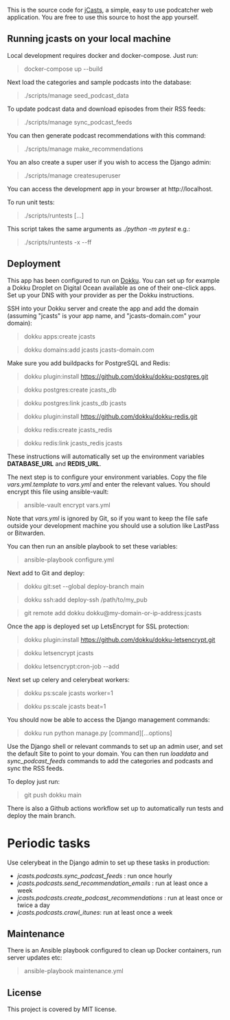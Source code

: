 This is the source code for [jCasts](https://jcasts.io), a simple, easy to use podcatcher web application. You are free to use this source to host the app yourself.

## Running jcasts on your local machine

Local development requires docker and docker-compose. Just run:

> docker-compose up --build

Next load the categories and sample podcasts into the database:

> ./scripts/manage seed_podcast_data

To update podcast data and download episodes from their RSS feeds:

> ./scripts/manage sync_podcast_feeds 

You can then generate podcast recommendations with this command:

> ./scripts/manage make_recommendations

You an also create a super user if you wish to access the Django admin:

> ./scripts/manage createsuperuser

You can access the development app in your browser at http://localhost.

To run unit tests:

> ./scripts/runtests [...]

This script takes the same arguments as _./python -m pytest_ e.g.:

> ./scripts/runtests -x --ff

## Deployment

This app has been configured to run on [Dokku](https://github.com/dokku/dokku). You can set up for example a Dokku Droplet on Digital Ocean available as one of their one-click apps. Set up your DNS with your provider as per the Dokku instructions.

SSH into your Dokku server and create the app and add the domain (assuming "jcasts" is your app name, and "jcasts-domain.com" your domain):

> dokku apps:create jcasts

> dokku domains:add jcasts jcasts-domain.com

Make sure you add buildpacks for PostgreSQL and Redis:

> dokku plugin:install https://github.com/dokku/dokku-postgres.git

> dokku postgres:create jcasts_db

> dokku postgres:link jcasts_db jcasts

> dokku plugin:install https://github.com/dokku/dokku-redis.git

> dokku redis:create jcasts_redis

> dokku redis:link jcasts_redis jcasts

These instructions will automatically set up the environment variables **DATABASE_URL** and **REDIS_URL**.

The next step is to configure your environment variables. Copy the file _vars.yml.template_ to _vars.yml_ and enter the relevant values. You should encrypt this file using ansible-vault:

> ansible-vault encrypt vars.yml

Note that _vars.yml_ is ignored by Git, so if you want to keep the file safe outside your development machine you should use a solution like LastPass or Bitwarden.

You can then run an ansible playbook to set these variables:

> ansible-playbook configure.yml

Next add to Git and deploy:

> dokku git:set --global deploy-branch main

> dokku ssh:add deploy-ssh /path/to/my_pub

> git remote add dokku dokku@my-domain-or-ip-address:jcasts

Once the app is deployed set up LetsEncrypt for SSL protection:

> dokku plugin:install https://github.com/dokku/dokku-letsencrypt.git

> dokku letsencrypt jcasts

> dokku letsencrypt:cron-job --add

Next set up celery and celerybeat workers:

> dokku ps:scale jcasts worker=1

> dokku ps:scale jcasts beat=1

You should now be able to access the Django management commands:

> dokku run python manage.py [command][...options]

Use the Django shell or relevant commands to set up an admin user, and set the default Site to point to your domain. You can then run _loaddata_ and _sync_podcast_feeds_ commands to add the categories and podcasts and sync the RSS feeds.

To deploy just run:

> git push dokku main

There is also a Github actions workflow set up to automatically run tests and deploy the main branch.

# Periodic tasks

Use celerybeat in the Django admin to set up these tasks in production:

* _jcasts.podcasts.sync_podcast_feeds_ : run once hourly
* _jcasts.podcasts.send_recommendation_emails_ : run at least once a week
* _jcasts.podcasts.create_podcast_recommendations_ : run at least once or twice a day
* _jcasts.podcasts.crawl_itunes_: run at least once a week

## Maintenance

There is an Ansible playbook configured to clean up Docker containers, run server updates etc:

> ansible-playbook maintenance.yml

## License

This project is covered by MIT license.
